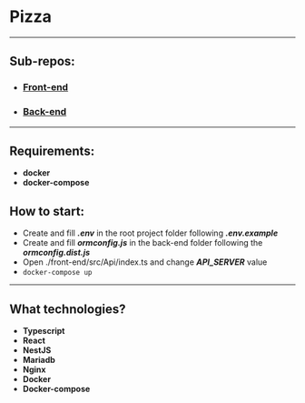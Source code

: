 # Pizza
___
## Sub-repos:
- ### [Front-end](https://github.com/EgorKharlamov/pizza/tree/main/front-end)
- ### [Back-end](https://github.com/EgorKharlamov/pizza/tree/main/back-end)
___
## Requirements:
- **docker**
- **docker-compose**
## How to start:
- Create and fill ***.env*** in the root project folder following ***.env.example***
- Create and fill ***ormconfig.js*** in the back-end folder following the ***ormconfig.dist.js***
- Open ./front-end/src/Api/index.ts and change ***API_SERVER*** value
- ```docker-compose up```
___
## What technologies?
- **Typescript**
- **React**
- **NestJS**
- **Mariadb**
- **Nginx**
- **Docker**
- **Docker-compose**
